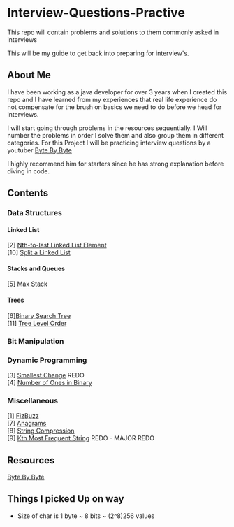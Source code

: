# Interview-Questions-Practive
This repo will contain problems and solutions to them commonly asked in interviews

This will be my guide to get back into preparing for interview's. 

## About Me

I have been working as a java developer for over 3 years when I created this repo and I 
have learned from my experiences that real life experience do not compensate for the 
brush on basics we need to do before we head for interviews. 

I will start going through problems in the resources sequentially. I Will number the problems 
in order I solve them and also group them in different categories. For this Project I will be 
practicing interview questions by a youtuber [Byte By Byte](https://www.youtube.com/channel/UCWSYAntBbdd2SLYUqPIxo0w/featured)

I highly recommend him for starters since he has strong explanation before diving in code. 

## Contents

### Data Structures

#### Linked List
[2] [Nth-to-last Linked List Element](https://www.youtube.com/watch?v=i7v1UWlaYrI&t=1s)<br>
[10] [Split a Linked List](https://www.youtube.com/watch?v=lMxYBLqt1Mg)
#### Stacks and Queues
[5] [Max Stack](https://www.youtube.com/watch?v=0bpDvc2VjPU&t=956s)<br>
#### Trees
[6][Binary Search Tree](https://www.youtube.com/watch?v=dB9aikwZttY&t=28s)<br>
[11] [Tree Level Order](https://www.youtube.com/watch?v=eltLoCIDIes&t=552s)
### Bit Manipulation

### Dynamic Programming
[3] [Smallest Change](https://www.youtube.com/watch?v=qH7fVuYlOOc) REDO <br/>
[4] [Number of Ones in Binary](https://www.youtube.com/watch?v=8iWIpkFgZ64&t=337s)<br>

### Miscellaneous
[1] [FizBuzz](https://www.youtube.com/watch?v=c0OMPDLef08)<br>
[7] [Anagrams](https://www.youtube.com/watch?v=6W_Fve7qIe4&t=624s)<br>
[8] [String Compression](https://www.youtube.com/watch?v=XMKMgzU1uiw&t=1s)<br>
[9] [Kth Most Frequent String](https://www.youtube.com/watch?v=HlBG2O8ydhw&t=1183s) REDO - MAJOR REDO <br/>


## Resources
[Byte By Byte](https://www.youtube.com/channel/UCWSYAntBbdd2SLYUqPIxo0w/featured)


## Things I picked Up on way
* Size of char is 1 byte ~ 8 bits ~ (2^8)256 values